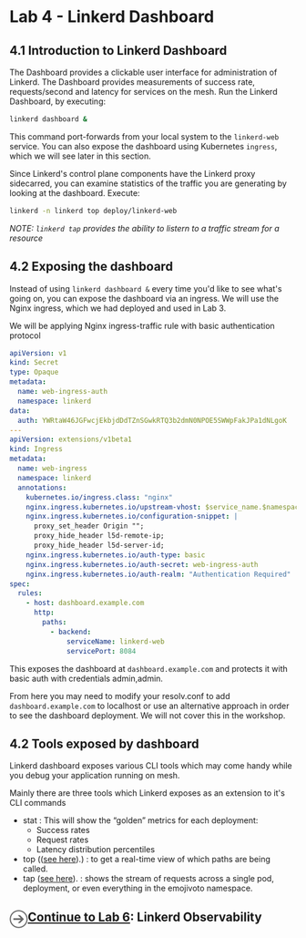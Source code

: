 # Lab 4 - Linkerd Dashboard

## 4.1 Introduction to Linkerd Dashboard

The Dashboard provides a clickable user interface for administration of Linkerd. The Dashboard provides measurements of success rate, requests/second and latency for services on the mesh. Run the Linkerd Dashboard, by executing:

```sh
linkerd dashboard &
```

This command port-forwards from your local system to the `linkerd-web` service. You can also expose the dashboard using Kubernetes `ingress`, which we will see later in this section.

Since Linkerd's control plane components have the Linkerd proxy sidecarred, you can examine statistics of the traffic you are generating by looking at the dashboard. Execute:

```sh
linkerd -n linkerd top deploy/linkerd-web
```

_NOTE: `linkerd tap` provides the ability to listern to a traffic stream for a resource_

## 4.2 Exposing the dashboard

Instead of using `linkerd dashboard &` every time you'd like to see what's going on, you can expose the dashboard via an ingress. We will use the Nginx ingress, which we had deployed and used in Lab 3.

We will be applying Nginx ingress-traffic rule with basic authentication protocol

```yaml
apiVersion: v1
kind: Secret
type: Opaque
metadata:
  name: web-ingress-auth
  namespace: linkerd
data:
  auth: YWRtaW46JGFwcjEkbjdDdTZnSGwkRTQ3b2dmN0NPOE5SWWpFakJPa1dNLgoK
---
apiVersion: extensions/v1beta1
kind: Ingress
metadata:
  name: web-ingress
  namespace: linkerd
  annotations:
    kubernetes.io/ingress.class: "nginx"
    nginx.ingress.kubernetes.io/upstream-vhost: $service_name.$namespace.svc.cluster.local:8084
    nginx.ingress.kubernetes.io/configuration-snippet: |
      proxy_set_header Origin "";
      proxy_hide_header l5d-remote-ip;
      proxy_hide_header l5d-server-id;
    nginx.ingress.kubernetes.io/auth-type: basic
    nginx.ingress.kubernetes.io/auth-secret: web-ingress-auth
    nginx.ingress.kubernetes.io/auth-realm: "Authentication Required"
spec:
  rules:
    - host: dashboard.example.com
      http:
        paths:
          - backend:
              serviceName: linkerd-web
              servicePort: 8084
```

This exposes the dashboard at `dashboard.example.com` and protects it with basic auth with credentials admin,admin.

From here you may need to modify your resolv.conf to add `dashboard.example.com` to localhost or use an alternative approach in order to see the dashboard deployment. We will not cover this in the workshop.

## 4.2 Tools exposed by dashboard

Linkerd dashboard exposes various CLI tools which may come handy while you debug your application running on mesh.

Mainly there are three tools which Linkerd exposes as an extension to it's CLI commands

- stat : This will show the “golden” metrics for each deployment:
  - Success rates
  - Request rates
  - Latency distribution percentiles
- top (([see here](img/top.png)).) : to get a real-time view of which paths are being called.
- tap ([see here](img/tap.png)). : shows the stream of requests across a single pod, deployment, or even everything in the emojivoto namespace.

<h2>
  <a href="../lab-6/README.md">
  <img src="../img/go.svg" width="32" height="32" align="left" />
  Continue to Lab 6</a>: Linkerd Observability
  </h2>

